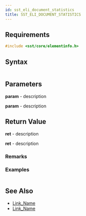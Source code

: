 ```yaml
---
id: sst_eli_document_statistics
title: SST_ELI_DOCUMENT_STATISTICS 
---
```


## Requirements

```cpp
#include <sst/core/elementinfo.h>
```

## Syntax

```cpp

```

## Parameters

**param** - description

**param** - description

## Return Value

**ret** - description

**ret** - description

### Remarks

### Examples

```cpp

```

## See Also

- [Link_Name](TBA)
- [Link_Name](TBA)